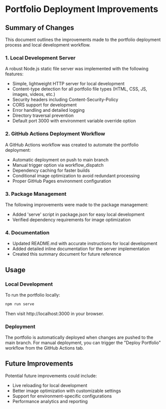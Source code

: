 # Portfolio Deployment Improvements

## Summary of Changes

This document outlines the improvements made to the portfolio deployment process and local development workflow.

### 1. Local Development Server

A robust Node.js static file server was implemented with the following features:

- Simple, lightweight HTTP server for local development
- Content-type detection for all portfolio file types (HTML, CSS, JS, images, videos, etc.)
- Security headers including Content-Security-Policy
- CORS support for development
- Error handling and detailed logging
- Directory traversal prevention
- Default port 3000 with environment variable override option

### 2. GitHub Actions Deployment Workflow

A GitHub Actions workflow was created to automate the portfolio deployment:

- Automatic deployment on push to main branch
- Manual trigger option via workflow_dispatch
- Dependency caching for faster builds
- Conditional image optimization to avoid redundant processing
- Proper GitHub Pages environment configuration

### 3. Package Management

The following improvements were made to the package management:

- Added 'serve' script in package.json for easy local development
- Verified dependency requirements for image optimization

### 4. Documentation

- Updated README.md with accurate instructions for local development
- Added detailed inline documentation for the server implementation
- Created this summary document for future reference

## Usage

### Local Development

To run the portfolio locally:

```bash
npm run serve
```

Then visit http://localhost:3000 in your browser.

### Deployment

The portfolio is automatically deployed when changes are pushed to the main branch. For manual deployment, you can trigger the "Deploy Portfolio" workflow from the GitHub Actions tab.

## Future Improvements

Potential future improvements could include:

- Live reloading for local development
- Better image optimization with customizable settings
- Support for environment-specific configurations
- Performance analytics and reporting